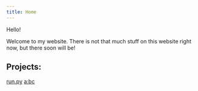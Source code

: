 ```yaml
---
title: Home
---
```

Hello!

Welcome to my website.
There is not that much stuff on this website right now, but there soon will be!

## Projects:
[run.py](http://runpy.oddcell.ca)
[a:bc](http://abc.oddcell.ca)
